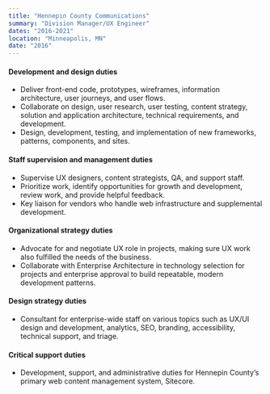 ```yaml
---
title: "Hennepin County Communications"
summary: "Division Manager/UX Engineer"
dates: "2016-2021"
location: "Minneapolis, MN"
date: "2016"
---
```

#### Development and design duties
- Deliver front-end code, prototypes, wireframes, information architecture, user journeys, and user flows.
- Collaborate on design, user research, user testing, content strategy, solution and application architecture, technical requirements, and development.
- Design, development, testing, and implementation of new frameworks, patterns, components, and sites.

#### Staff supervision and management duties
- Supervise UX designers, content strategists, QA, and support staff.
- Prioritize work, identify opportunities for growth and development, review work, and provide helpful feedback.
- Key liaison for vendors who handle web infrastructure and supplemental development.

#### Organizational strategy duties
- Advocate for and negotiate UX role in projects, making sure UX work also fulfilled the needs of the business.
- Collaborate with Enterprise Architecture in technology selection for projects and enterprise approval to build repeatable, modern development patterns.

#### Design strategy duties
- Consultant for enterprise-wide staff on various topics such as UX/UI design and development, analytics, SEO, branding, accessibility, technical support, and triage.

#### Critical support duties
- Development, support, and administrative duties for Hennepin County’s primary web content management system, Sitecore.